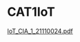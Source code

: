 # CAT1IoT
[IoT_CIA_1_21110024.pdf](https://github.com/AkashIyer2003/CAT1IoT/files/11130140/IoT_CIA_1_21110024.pdf)
